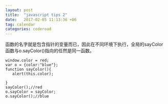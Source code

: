 ```yaml
---
layout: post
title:  "javascript tips 2"
date:   2017-02-05 11:13:36 +86
tag: calendar
categories: coderoad
---
```

函数的名字就是包含指针的变量而已，因此在不同环境下执行，全局的sayColor函数与o.sayColor()指向的任然是同一函数。
```javasciprt
window.color = red;
var o = {color:"blue"};
function sayColor(){
   alert(this.color);

}
sayColor();//red
o.sayColor = sayColor;
o.sayColor();//blue
```
